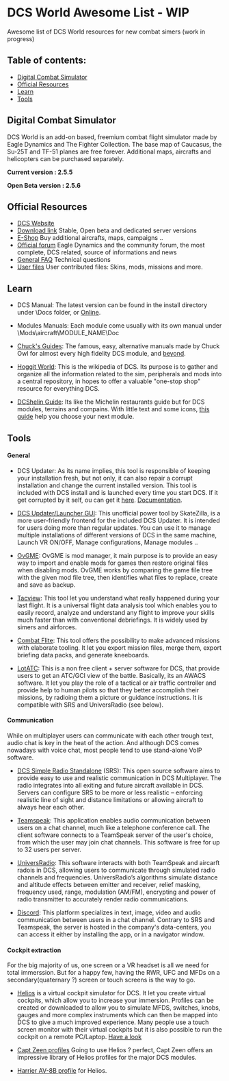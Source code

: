 # DCS World Awesome List - WIP

Awesome list of DCS World resources for new combat simers (work in  progress)

## Table of contents:

* [Digital Combat Simulator](#digital-combat-simulator)
* [Official Resources](#official-resources)
* [Learn](#learn)
* [Tools](#tools)
<!--* [Partners](#partners)-->
<!--* [Hardware](#hardware)-->
<!--* [Community](#community)-->
<!--* [Skinning & Modding](#skinning)-->
<!--* [Books](#books)-->
<!--* [Events](#events)-->

## Digital Combat Simulator

DCS World is an add-on based, freemium combat flight simulator made by Eagle Dynamics and The Fighter Collection. The base map of Caucasus, the Su-25T and TF-51 planes are free forever. Additional maps, aircrafts and helicopters can be purchased separately.

**Current version : 2.5.5**

**Open Beta version : 2.5.6**

## Official Resources
* [DCS Website](https://www.digitalcombatsimulator.com/en/)
* [Download link](https://www.digitalcombatsimulator.com/en/downloads/world/) Stable, Open beta and dedicated server versions
* [E-Shop](https://www.digitalcombatsimulator.com/en/shop/) Buy additional aircrafts, maps, campaigns ..
* [Official forum](https://forums.eagle.ru/) Eagle Dynamics and the community forum, the most complete, DCS related, source of informations and news
* [General FAQ](https://www.digitalcombatsimulator.com/en/support/faq/) Technical questions
* [User files](https://www.digitalcombatsimulator.com/en/files/) User contributed files: Skins, mods, missions and more.

## Learn
* DCS Manual: The latest version can be found in the install directory under \Docs folder, or [Online](https://www.digitalcombatsimulator.com/en/downloads/documentation/dcs_user_manual/).

* Modules Manuals: Each module come usually with its own manual under \Mods\aircraft\MODULE_NAME\Doc

* [Chuck's Guides](https://www.mudspike.com/chucks-guides-dcs/): The famous, easy, alternative manuals made by Chuck Owl for almost every high fidelity DCS module, and [beyond](https://www.mudspike.com/chucks-guides/).

* [Hoggit World](https://wiki.hoggitworld.com/view/Hoggit_DCS_World_Wiki): This is the wikipedia of DCS. Its purpose is to gather and organize all the information related to the sim, peripherals and mods into a central repository, in hopes to offer a valuable "one-stop shop" resource for everything DCS.

* [DCShelin Guide](https://drive.google.com/file/d/1UaHEOmsSlNtm0oyddMqGIEuyR-DdoBOo/view): Its like the Michelin restaurants guide but for DCS modules, terrains and compains. With little text and some icons, [this guide](https://forums.eagle.ru/showthread.php?t=232516) help you choose your next module.


## Tools
<!--#### Head Tracking, Multidisplay, skinning..-->
#### General
* DCS Updater: As its name implies, this tool is responsible of keeping your installation fresh, but not only, it can also repair a corrupt installation and change the current installed version. This tool is included with DCS install and is launched every time you start DCS. If it get corrupted by it self, ou can get it [here](http://updates.digitalcombatsimulator.com/files/DCS_updater_64bit.zip). [Documentation](https://forums.eagle.ru/showthread.php?t=114030).

* [DCS Updater/Launcher GUI](https://forums.eagle.ru/showthread.php?t=160053): This unofficial power tool by SkateZilla, is a more user-friendly frontend for the included DCS Updater. It is intended for users doing more than regular updates. You can use it to manage multiple installations of different versions of DCS in the same machine, Launch VR ON/OFF, Manage configurations, Manage modules ..

* [OvGME](https://wiki.hoggitworld.com/view/OVGME): OvGME is mod manager, it main purpose is to provide an easy way to import and enable mods for games then restore original files when disabling mods. OvGME works by comparing the game file tree with the given mod file tree, then identifies what files to replace, create and save as backup.

* [Tacview](https://www.tacview.net/):  This tool let you understand what really happened during your last flight. It is a universal flight data analysis tool which enables you to easily record, analyze and understand any flight to improve your skills much faster than with conventional debriefings. It is widely used by simers and airforces.

* [Combat Flite](https://www.combatflite.com/): This tool offers the possibility to make advanced missions with elaborate tooling. It let you export mission files, merge them, export briefing data packs, and generate kneeboards.

* [LotATC](https://www.lotatc.com/): This is a non free client + server software for DCS, that provide users to get an ATC/GCI view of the battle. Basically, its an AWACS software. It let you play the role of a tactical or air traffic controller and provide help to human pilots so that they better accomplish their missions, by radioing them a picture or guidance instructions. It is compatible with SRS and UniversRadio (see below).

#### Communication
While on multiplayer users can communicate with each other trough text, audio chat is key in the heat of the action. And although DCS comes nowadays with voice chat, most people tend to use stand-alone VoIP software.

* [DCS Simple Radio Standalone](http://dcssimpleradio.com/gettingstarted/) (SRS): This open source software aims to provide easy to use and realistic communication in DCS Multiplayer. The radio integrates into all exiting and future aircraft available in DCS. Servers can configure SRS to be more or less realistic – enforcing realistic line of sight and distance limitations or allowing aircraft to always hear each other.

* [Teamspeak](https://www.teamspeak.com/en/): This application enables audio communication between users on a chat channel, much like a telephone conference call. The client software connects to a TeamSpeak server of the user's choice, from which the user may join chat channels. This software is free for up to 32 users per server.

* [UniversRadio](https://tacnoworld.fr/universradio/): This software interacts with both TeamSpeak and aircarft radois in DCS, allowing users to communicate through simulated radio channels and frequencies. UniversRadio’s algorithms simulate distance and altitude effects between emitter and receiver, relief masking, frequency used, range, modulation (AM/FM), encrypting and power of radio transmitter to accurately render radio communications.

* [Discord](https://discord.com/): This platform specializes in text, image, video and audio communication between users in a chat channel. Contrary to SRS and Teamspeak, the server is hosted in the company's data-centers, you can access it either by installing the app, or in a navigator window.

#### Cockpit extraction
For the big majority of us, one screen or a VR headset is all we need for total immerssion. But for a happy few, having the RWR, UFC and MFDs on a secondary(quaternary ?) screen or touch screens is the way to go.

* [Helios](https://www.digitalcombatsimulator.com/fr/files/3302014/) is a virtual cockpit simulator for DCS.  It let you create virtual cockpits, which allow you to increase your immersion. Profiles can be created or downloaded to allow you to simulate MFDS, switches, knobs, gauges and more complex instruments which can then be mapped into DCS to give a much improved experience. Many people use a touch screen monitor with their virtual cockpits but it is also possible to run the cockpit on a remote PC/Laptop. [Have a look](https://www.youtube.com/watch?v=4kQG0dJMROg)

* [Capt Zeen profiles](http://www.captzeen.com/helios/profiles.asp) Going to use Helios ? perfect, Capt Zeen offers an impressive library of Helios profiles for the major DCS modules.

* [Harrier AV-8B profile](https://github.com/BlueFinBima/DCS-AV-8B-NA-Profile) for Helios.

